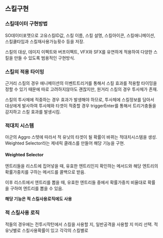 
## 스킬구현 

### 스킬데이터 구현방법

SO데이터포맷으로 고유스킬ID값, 스킬 이름, 스킬 설명, 스킬아이콘, 스킬애니메이션, 스킬쿨타임과 스킬재사용가능횟수 등을 저장.

스킬의 대상, 데미지 이펙트와 버프이펙트, VFX와 SFX를 유연하게 적용하여 다양한 스킬을 만들 수 있도록 범용적인 구현방식.


### 스킬의 적용 타이밍

근거리 스킬의 경우 애니메이션의 이벤트트리거를 통해서 스킬 효과를 적용할 타이밍을 정할 수 있기 때문에 따로 고려하지않아도 괜찮지만, 원거리 스킬의 경우 투사체가 존재.

스킬의 투사체에 적중하는 경우 효과가 발생해야 하므로, 투사체에 스킬정보를 담아서 대상에게 발사하여 투사체와 타겟이 적중할 경우 triggerEnter를 통해서 트리거충돌을 감지하고 스킬 효과를 발생시킴.

### 적대치 시스템

아군의 Aggro 스텟에 따라서 적 유닛의 타겟이 될 확률이 바뀌는 적대치시스템을 생성.
Weighted Selector라는 제네릭 클래스를 만들어 해당 기능을 구현.

#### Weighted Selector

엔트리들을 리스트에 집어넣을 때, 유효한 엔트리인지 확인하는 메서드와 해당 엔트리의 확률가중치를 구하는 메서드를 콜백으로 받음.

이후 리스트에서 엔트리를 뽑을 때, 유효한 엔트리들 중에서 확률가중치 비율대로 확률을 구하여 엔트리를 뽑을 수 있음.

**해당 기능은 적 스킬사용로직에도 사용**

### 적 스킬사용 로직

적들의 경우에는 전투시작턴에서 스킬을 사용할 지, 일반공격을 사용할 지 미리 선택.
적 유닛별로 스킬사용확률이 있고 각각의 스킬별로 
